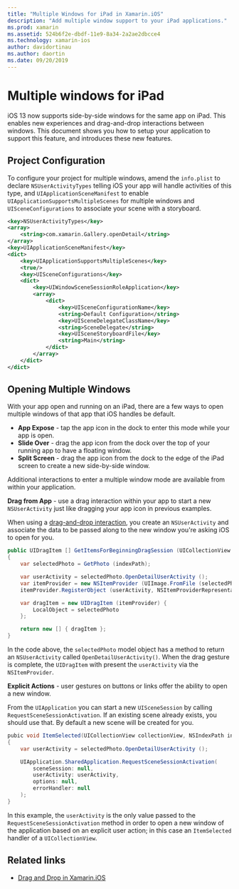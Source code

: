 ```yaml
---
title: "Multiple Windows for iPad in Xamarin.iOS"
description: "Add multiple window support to your iPad applications."
ms.prod: xamarin
ms.assetid: 524b6f2e-dbdf-11e9-8a34-2a2ae2dbcce4
ms.technology: xamarin-ios
author: davidortinau
ms.author: daortin
ms.date: 09/20/2019
---
```


# Multiple windows for iPad

iOS 13 now supports side-by-side windows for the same app on iPad. This enables new experiences and drag-and-drop interactions between windows. This document shows you how to setup your application to support this feature, and introduces these new features. 

## Project Configuration

To configure your project for multiple windows, amend the `info.plist` to declare `NSUserActivityTypes` telling iOS your app will handle activities of this type, and `UIApplicationSceneManifest` to enable `UIApplicationSupportsMultipleScenes` for multiple windows and `UISceneConfigurations` to associate your scene with a storyboard.

```xml
<key>NSUserActivityTypes</key>
<array>
    <string>com.xamarin.Gallery.openDetail</string>
</array>
<key>UIApplicationSceneManifest</key>
<dict>
    <key>UIApplicationSupportsMultipleScenes</key>
    <true/>
    <key>UISceneConfigurations</key>
    <dict>
        <key>UIWindowSceneSessionRoleApplication</key>
        <array>
            <dict>
                <key>UISceneConfigurationName</key>
                <string>Default Configuration</string>
                <key>UISceneDelegateClassName</key>
                <string>SceneDelegate</string>
                <key>UISceneStoryboardFile</key>
                <string>Main</string>
            </dict>
        </array>
    </dict>
</dict>
```

## Opening Multiple Windows

With your app open and running on an iPad, there are a few ways to open multiple windows of that app that iOS handles be default.

- **App Expose** - tap the app icon in the dock to enter this mode while your app is open.
- **Slide Over** - drag the app icon from the dock over the top of your running app to have a floating window.
- **Split Screen** - drag the app icon from the dock to the edge of the iPad screen to create a new side-by-side window.

Additional interactions to enter a multiple window mode are available from within your application.

**Drag from App** - use a drag interaction within your app to start a new `NSUserActivity` just like dragging your app icon in previous examples.

When using a [drag-and-drop interaction][0], you create an `NSUserActivity` and associate the data to be passed along to the new window you're asking iOS to open for you.

```csharp
public UIDragItem [] GetItemsForBeginningDragSession (UICollectionView collectionView, IUIDragSession session, NSIndexPath indexPath)
{
    var selectedPhoto = GetPhoto (indexPath);

    var userActivity = selectedPhoto.OpenDetailUserActivity ();
    var itemProvider = new NSItemProvider (UIImage.FromFile (selectedPhoto.Name));
    itemProvider.RegisterObject (userActivity, NSItemProviderRepresentationVisibility.All);

    var dragItem = new UIDragItem (itemProvider) {
        LocalObject = selectedPhoto
    };

    return new [] { dragItem };
}
```

In the code above, the `selectedPhoto` model object has a method to return an `NSUserActivity` called `OpenDetailUserActivity()`. When the drag gesture is complete, the `UIDragItem` with present the `userActivity` via the `NSItemProvider`.

**Explicit Actions** - user gestures on buttons or links offer the ability to open a new window.

From the `UIApplication` you can start a new `UISceneSession` by calling `RequestSceneSessionActivation`. If an existing scene already exists, you should use that. By default a new scene will be created for you.

```csharp
pubic void ItemSelected(UICollectionView collectionView, NSIndexPath indexPath)
{
    var userActivity = selectedPhoto.OpenDetailUserActivity ();

    UIApplication.SharedApplication.RequestSceneSessionActivation(
        sceneSession: null,
        userActivity: userActivity,
        options: null,
        errorHandler: null
    );
}
```

In this example, the `userActivity` is the only value passed to the `RequestSceneSessionActivation` method in order to open a new window of the application based on an explicit user action; in this case an `ItemSelected` handler of a `UICollectionView`.

## Related links

- [Drag and Drop in Xamarin.iOS][0]

[0]: ~/ios/platform/introduction-to-ios11/drag-and-drop.md
